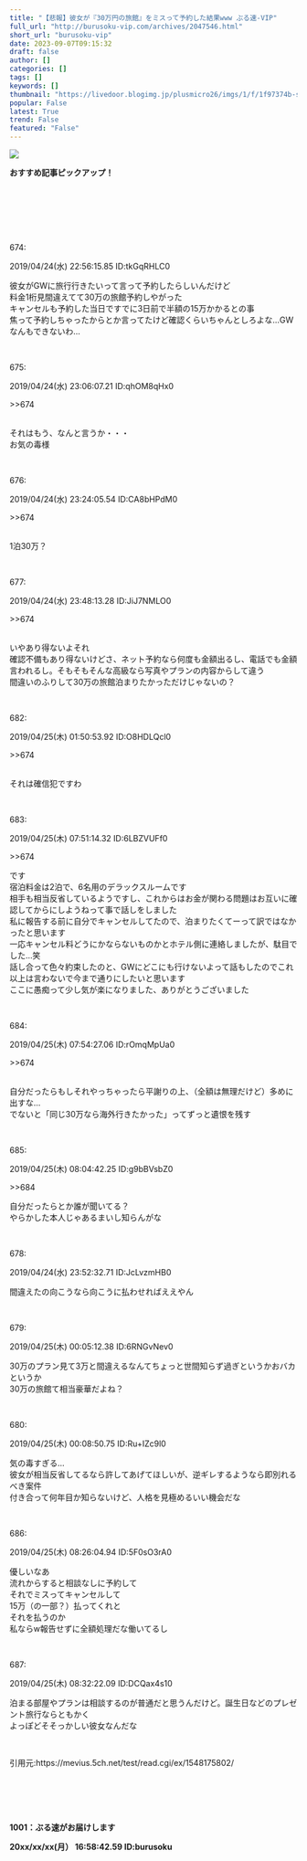 ```yaml
---
title: "【悲報】彼女が『30万円の旅館』をミスって予約した結果www ぶる速-VIP"
full_url: "http://burusoku-vip.com/archives/2047546.html"
short_url: "burusoku-vip"
date: 2023-09-07T09:15:32
draft: false
author: []
categories: []
tags: []
keywords: []
thumbnail: "https://livedoor.blogimg.jp/plusmicro26/imgs/1/f/1f97374b-s.jpg"
popular: False
latest: True
trend: False
featured: "False"
---
```


![](https://livedoor.blogimg.jp/plusmicro26/imgs/1/f/1f97374b-s.jpg)

<div><p><b>おすすめ記事ピックアップ！</b></p> <p class="g-ad1"> </p> <p class="g-ad2"> </p> <p></p><br><br><br> <br><br> <p>674: <p> 2019/04/24(水) 22:56:15.85 ID:tkGqRHLC0</p></p><p> 彼女がGWに旅行行きたいって言って予約したらしいんだけど <br> 料金1桁見間違えてて30万の旅館予約しやがった <br> キャンセルも予約した当日ですでに3日前で半額の15万かかるとの事 <br> 焦って予約しちゃったからとか言ってたけど確認くらいちゃんとしろよな…GWなんもできないわ… </p><br> <p>675: <p> 2019/04/24(水) 23:06:07.21 ID:qhOM8qHx0</p></p><p> <p class="anchor">>>674</p> <br> それはもう、なんと言うか・・・ <br> お気の毒様 </p><br> <p>676: <p> 2019/04/24(水) 23:24:05.54 ID:CA8bHPdM0</p></p><p> <p class="anchor">>>674</p> <br> 1泊30万？ </p><br> <p>677: <p> 2019/04/24(水) 23:48:13.28 ID:JiJ7NMLO0</p></p><p> <p class="anchor">>>674</p> <br> いやあり得ないよそれ <br> 確認不備もあり得ないけどさ、ネット予約なら何度も金額出るし、電話でも金額言われるし。そもそもそんな高級なら写真やプランの内容からして違う <br> 間違いのふりして30万の旅館泊まりたかっただけじゃないの？ </p><br> <p>682: <p> 2019/04/25(木) 01:50:53.92 ID:O8HDLQcl0</p></p><p> <p class="anchor">>>674</p> <br> それは確信犯ですわ </p><br> <p>683: <p> 2019/04/25(木) 07:51:14.32 ID:6LBZVUFf0</p></p><p> <p class="anchor">>>674</p>です <br> 宿泊料金は2泊で、6名用のデラックスルームです <br> 相手も相当反省しているようですし、これからはお金が関わる問題はお互いに確認してからにしようねって事で話しをしました <br> 私に報告する前に自分でキャンセルしてたので、泊まりたくてーって訳ではなかったと思います <br> 一応キャンセル料どうにかならないものかとホテル側に連絡しましたが、駄目でした…笑 <br> 話し合って色々約束したのと、GWにどこにも行けないよって話もしたのでこれ以上は言わないで今まで通りにしたいと思います <br> ここに愚痴って少し気が楽になりました、ありがとうございました </p><br> <p>684: <p> 2019/04/25(木) 07:54:27.06 ID:rOmqMpUa0</p></p><p> <p class="anchor">>>674</p> <br> 自分だったらもしそれやっちゃったら平謝りの上、（全額は無理だけど）多めに出すな… <br> でないと「同じ30万なら海外行きたかった」ってずっと遺恨を残す </p><br> <p>685: <p> 2019/04/25(木) 08:04:42.25 ID:g9bBVsbZ0</p></p><p> <p class="anchor">>>684</p>自分だったらとか誰が聞いてる？ <br> やらかした本人じゃあるまいし知らんがな </p><br> <p>678: <p> 2019/04/24(水) 23:52:32.71 ID:JcLvzmHB0</p></p><p> 間違えたの向こうなら向こうに払わせればええやん </p><br> <p>679: <p> 2019/04/25(木) 00:05:12.38 ID:6RNGvNev0</p></p><p> 30万のプラン見て3万と間違えるなんてちょっと世間知らず過ぎというかおバカというか <br> 30万の旅館て相当豪華だよね？ </p><br> <p>680: <p> 2019/04/25(木) 00:08:50.75 ID:Ru+IZc9l0</p></p><p> 気の毒すぎる… <br> 彼女が相当反省してるなら許してあげてほしいが、逆ギレするようなら即別れるべき案件 <br> 付き合って何年目か知らないけど、人格を見極めるいい機会だな </p><br> <p>686: <p> 2019/04/25(木) 08:26:04.94 ID:5F0sO3rA0</p></p><p> 優しいなあ <br> 流れからすると相談なしに予約して <br> それでミスってキャンセルして <br> 15万（の一部？）払ってくれと <br> それを払うのか <br> 私ならw報告せずに全額処理だな働いてるし </p><br> <p>687: <p> 2019/04/25(木) 08:32:22.09 ID:DCQax4s10</p></p><p> 泊まる部屋やプランは相談するのが普通だと思うんだけど。誕生日などのプレゼント旅行ならともかく <br> よっぽどそそっかしい彼女なんだな </p><br> <p>引用元:https://mevius.5ch.net/test/read.cgi/ex/1548175802/</p> <br><br> <p id="csw_block"></p> <p id="divSP1"> </p> <br><p><b>1001：ぶる速がお届けします <p> 20xx/xx/xx(月） 16:58:42.59 ID:burusoku</p></b></p> <p class="g-ad1"> </p> <p class="g-ad2"> </p> <p id="divSP"> </p> </div>